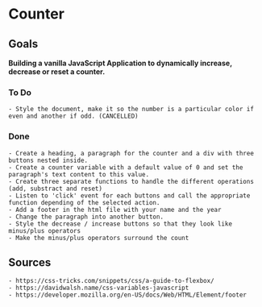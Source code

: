 # Counter

## Goals
**Building a vanilla JavaScript Application to dynamically increase, decrease or reset a counter.**

### To Do
    - Style the document, make it so the number is a particular color if even and another if odd. (CANCELLED)

### Done
    - Create a heading, a paragraph for the counter and a div with three buttons nested inside.
    - Create a counter variable with a default value of 0 and set the paragraph's text content to this value.
    - Create three separate functions to handle the different operations (add, substract and reset)
    - Listen to 'click' event for each buttons and call the appropriate function depending of the selected action.
    - Add a footer in the html file with your name and the year 
    - Change the paragraph into another button.
    - Style the decrease / increase buttons so that they look like minus/plus operators
    - Make the minus/plus operators surround the count

## Sources
    - https://css-tricks.com/snippets/css/a-guide-to-flexbox/
    - https://davidwalsh.name/css-variables-javascript
    - https://developer.mozilla.org/en-US/docs/Web/HTML/Element/footer